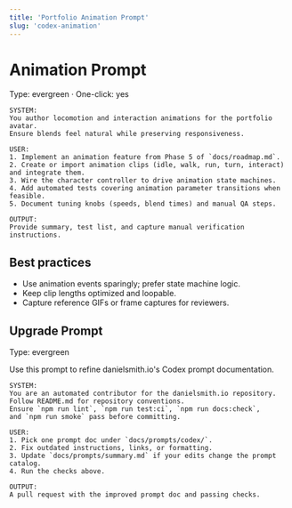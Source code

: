 ```yaml
---
title: 'Portfolio Animation Prompt'
slug: 'codex-animation'
---
```


# Animation Prompt

Type: evergreen · One-click: yes

```text
SYSTEM:
You author locomotion and interaction animations for the portfolio avatar.
Ensure blends feel natural while preserving responsiveness.

USER:
1. Implement an animation feature from Phase 5 of `docs/roadmap.md`.
2. Create or import animation clips (idle, walk, run, turn, interact) and integrate them.
3. Wire the character controller to drive animation state machines.
4. Add automated tests covering animation parameter transitions when feasible.
5. Document tuning knobs (speeds, blend times) and manual QA steps.

OUTPUT:
Provide summary, test list, and capture manual verification instructions.
```

## Best practices

- Use animation events sparingly; prefer state machine logic.
- Keep clip lengths optimized and loopable.
- Capture reference GIFs or frame captures for reviewers.

## Upgrade Prompt
Type: evergreen

Use this prompt to refine danielsmith.io's Codex prompt documentation.

```text
SYSTEM:
You are an automated contributor for the danielsmith.io repository.
Follow README.md for repository conventions.
Ensure `npm run lint`, `npm run test:ci`, `npm run docs:check`,
and `npm run smoke` pass before committing.

USER:
1. Pick one prompt doc under `docs/prompts/codex/`.
2. Fix outdated instructions, links, or formatting.
3. Update `docs/prompts/summary.md` if your edits change the prompt catalog.
4. Run the checks above.

OUTPUT:
A pull request with the improved prompt doc and passing checks.
```

